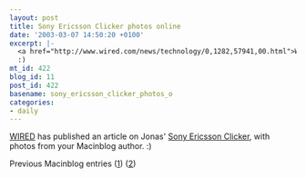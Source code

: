 ```yaml
---
layout: post
title: Sony Ericsson Clicker photos online
date: '2003-03-07 14:50:20 +0100'
excerpt: |-
  <a href="http://www.wired.com/news/technology/0,1282,57941,00.html">WIRED</a> has published an article on Jonas' <a href="http://homepage.mac.com/jonassalling/Shareware/Clicker/index.html">Sony Ericsson Clicker</a>, with photos from your Macinblog author
  :)
mt_id: 422
blog_id: 11
post_id: 422
basename: sony_ericsson_clicker_photos_o
categories:
- daily
---
```

<a href="http://www.wired.com/news/technology/0,1282,57941,00.html">WIRED</a> has published an article on Jonas' <a href="http://homepage.mac.com/jonassalling/Shareware/Clicker/index.html">Sony Ericsson Clicker</a>, with photos from your Macinblog author.
:)
<div class="side">Previous Macinblog entries (<a href="http://www.macinblog.com/mac/archives/000281.php">1</a>) (<a href="http://www.macinblog.com/mac/archives/000307.php">2</a>)</div>
